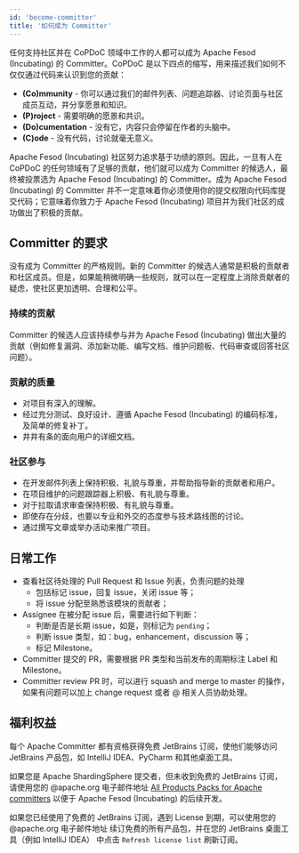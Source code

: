```yaml
---
id: 'become-committer'
title: '如何成为 Committer'
---
```


任何支持社区并在 CoPDoC 领域中工作的人都可以成为 Apache Fesod (Incubating) 的 Committer。CoPDoC 是以下四点的缩写，用来描述我们如何不仅仅通过代码来认识到您的贡献：

- **(Co)mmunity** - 你可以通过我们的邮件列表、问题追踪器、讨论页面与社区成员互动，并分享愿景和知识。
- **(P)roject** - 需要明确的愿景和共识。
- **(Do)cumentation** - 没有它，内容只会停留在作者的头脑中。
- **(C)ode** - 没有代码，讨论就毫无意义。

Apache Fesod (Incubating) 社区努力追求基于功绩的原则。因此，一旦有人在 CoPDoC 的任何领域有了足够的贡献，他们就可以成为 Committer 的候选人，最终被投票选为 Apache Fesod (Incubating) 的 Committer。成为 Apache Fesod (Incubating) 的 Committer 并不一定意味着你必须使用你的提交权限向代码库提交代码；它意味着你致力于 Apache Fesod (Incubating) 项目并为我们社区的成功做出了积极的贡献。

## Committer 的要求

没有成为 Committer 的严格规则。新的 Committer 的候选人通常是积极的贡献者和社区成员。但是，如果能稍微明确一些规则，就可以在一定程度上消除贡献者的疑虑，使社区更加透明、合理和公平。

### 持续的贡献

Committer 的候选人应该持续参与并为 Apache Fesod (Incubating) 做出大量的贡献（例如修复漏洞、添加新功能、编写文档、维护问题板、代码审查或回答社区问题）。

### 贡献的质量

- 对项目有深入的理解。
- 经过充分测试、良好设计、遵循 Apache Fesod (Incubating) 的编码标准，及简单的修复补丁。
- 井井有条的面向用户的详细文档。

### 社区参与

- 在开发邮件列表上保持积极、礼貌与尊重，并帮助指导新的贡献者和用户。
- 在项目维护的问题跟踪器上积极、有礼貌与尊重。
- 对于拉取请求审查保持积极、有礼貌与尊重。
- 即使存在分歧，也要以专业和外交的态度参与技术路线图的讨论。
- 通过撰写文章或举办活动来推广项目。

## 日常工作

- 查看社区待处理的 Pull Request 和 Issue 列表，负责问题的处理
  - 包括标记 issue，回复 issue，关闭 issue 等；
  - 将 issue 分配至熟悉该模块的贡献者；
- Assignee 在被分配 issue 后，需要进行如下判断：
  - 判断是否是长期 issue，如是，则标记为 `pending`；
  - 判断 issue 类型，如：bug，enhancement，discussion 等；
  - 标记 Milestone。
- Committer 提交的 PR，需要根据 PR 类型和当前发布的周期标注 Label 和 Milestone。
- Committer review PR 时，可以进行 squash and merge to master 的操作，如果有问题可以加上 change request 或者 @ 相关人员协助处理。

## 福利权益

每个 Apache Committer 都有资格获得免费 JetBrains 订阅，使他们能够访问 JetBrains 产品包，如 IntelliJ IDEA、PyCharm 和其他桌面工具。

如果您是 Apache ShardingSphere 提交者，但未收到免费的 JetBrains 订阅，请使用您的 @apache.org 电子邮件地址 [All Products Packs for Apache committers](https://www.jetbrains.com/shop/eform/apache?product=ALL) 以便于 Apache Fesod (Incubating) 的后续开发。

如果您已经使用了免费的 JetBrains 订阅，遇到 License 到期，可以使用您的 @apache.org 电子邮件地址 续订免费的所有产品包，并在您的 JetBrains 桌面工具（例如 IntelliJ IDEA） 中点击 `Refresh license list` 刷新订阅。
